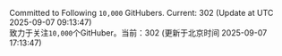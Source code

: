 Committed to Following `10,000` GitHubers. Current: <!-- FOLLOWING_COUNT -->302<!-- FOLLOWING_COUNT --> (Update at UTC <!-- LAST_UPDATED -->2025-09-07 09:13:47<!-- LAST_UPDATED -->)<br>
致力于关注`10,000`个GitHuber。当前：<!-- FOLLOWING_COUNT -->302<!-- FOLLOWING_COUNT --> (更新于北京时间 <!-- LAST_UPDATED_CST -->2025-09-07 17:13:47<!-- LAST_UPDATED_CST -->)
